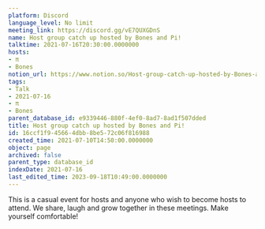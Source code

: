 ```yaml
---
platform: Discord
language_level: No limit
meeting_link: https://discord.gg/vE7QUXGDnS
name: Host group catch up hosted by Bones and Pi!
talktime: 2021-07-16T20:30:00.0000000
hosts:
- π
- Bones
notion_url: https://www.notion.so/Host-group-catch-up-hosted-by-Bones-and-Pi-16ccf1f945664dbb8be572c06f816988
tags:
- Talk
- 2021-07-16
- π
- Bones
parent_database_id: e9339446-880f-4ef0-8ad7-8ad1f507dded
title: Host group catch up hosted by Bones and Pi!
id: 16ccf1f9-4566-4dbb-8be5-72c06f816988
created_time: 2021-07-10T14:50:00.0000000
object: page
archived: false
parent_type: database_id
indexDate: 2021-07-16
last_edited_time: 2023-09-18T10:49:00.0000000
---
```


This is a casual event for hosts and anyone who wish to become hosts to attend.  We share, laugh and grow together in these meetings.  Make yourself comfortable!






